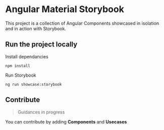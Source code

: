 # Angular Material Storybook

This project is a collection of Angular Components showcased in isolation and in action with Storybook.

## Run the project locally

Install dependancies
```
npm install
```

Run Storybook
```
ng run showcase:storybook
```

## Contribute

> Guidances in progress

You can contribute by adding **Components** and **Usecases**
